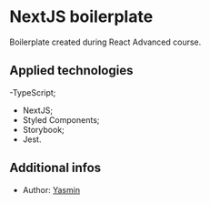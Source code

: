 # NextJS boilerplate

Boilerplate created during React Advanced course.

## Applied technologies
-TypeScript;
- NextJS;
- Styled Components;
- Storybook;
- Jest.

## Additional infos

- Author: [Yasmin](https://www.linkedin.com/in/yasmin-goncalves/)
